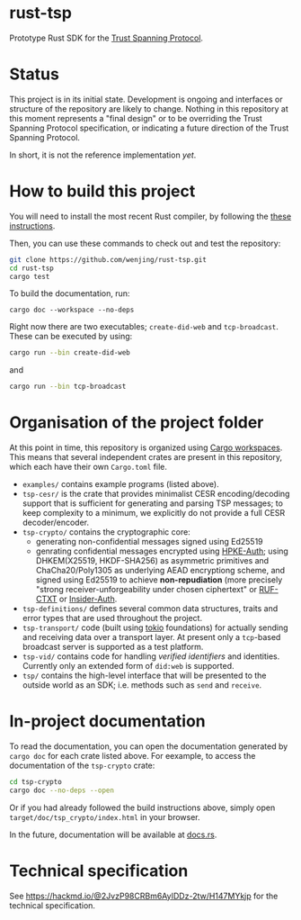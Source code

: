 # rust-tsp

Prototype Rust SDK for the [Trust Spanning Protocol](https://www.trustoverip.org/blog/2023/01/05/the-toip-trust-spanning-protocol/).

# Status

This project is in its initial state. Development is ongoing and interfaces or
structure of the repository are likely to change. Nothing in this repository at
this moment represents a "final design" or to be overriding the Trust Spanning Protocol specification, or indicating a future direction of the Trust Spanning Protocol.

In short, it is not the reference implementation *yet*.

# How to build this project

You will need to install the most recent Rust compiler, by following the
[these instructions](https://www.rust-lang.org/tools/install).

Then, you can use these commands to check out and test the repository:

```sh
git clone https://github.com/wenjing/rust-tsp.git
cd rust-tsp
cargo test
```
To build the documentation, run:
```
cargo doc --workspace --no-deps
```

Right now there are two executables; `create-did-web` and `tcp-broadcast`. These can be executed by using:
```sh
cargo run --bin create-did-web
```
and
```sh
cargo run --bin tcp-broadcast
```

# Organisation of the project folder

At this point in time, this repository is organized using [Cargo workspaces](https://doc.rust-lang.org/book/ch14-03-cargo-workspaces.html). This means that several independent crates are present in this repository, which each have their own `Cargo.toml` file.

* `examples/` contains example programs (listed above).
* `tsp-cesr/` is the crate that provides minimalist CESR encoding/decoding support that is sufficient for generating and parsing TSP messages; to keep complexity to a minimum, we explicitly do not provide a full CESR decoder/encoder.
* `tsp-crypto/` contains the cryptographic core:
   - generating non-confidential messages signed using Ed25519
   - genrating confidential messages encrypted using [HPKE-Auth](https://datatracker.ietf.org/doc/rfc9180/); using DHKEM(X25519, HKDF-SHA256) as asymmetric primitives and ChaCha20/Poly1305 as underlying AEAD encryptiong scheme, and signed using Ed25519 to achieve **non-repudiation** (more precisely "strong receiver-unforgeability under chosen ciphertext" or [RUF-CTXT](https://eprint.iacr.org/2001/079) or [Insider-Auth](https://eprint.iacr.org/2020/1499.pdf).
* `tsp-definitions/` defines several common data structures, traits and error types that are used throughout the project.
* `tsp-transport/` code (built using [tokio](https://tokio.rs/) foundations) for actually sending and receiving data over a transport layer. At present only a `tcp`-based broadcast server is supported as a test platform.
* `tsp-vid/` contains code for handling *verified identifiers* and identities. Currently only an extended form of `did:web` is supported.
* `tsp/` contains the high-level interface that will be presented to the outside world as an SDK; i.e. methods such as `send` and `receive`.

# In-project documentation

To read the documentation, you can open the documentation generated by `cargo doc` for each crate listed above. For eexample, to access the documentation of the `tsp-crypto` crate:

```sh
cd tsp-crypto
cargo doc --no-deps --open
```
Or if you had already followed the build instructions above, simply open `target/doc/tsp_crypto/index.html` in your browser.

In the future, documentation will be available at [docs.rs](https://docs.rs).

# Technical specification

See https://hackmd.io/@2JvzP98CRBm6AyIDDz-2tw/H147MYkjp for the technical specification.
